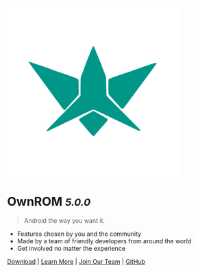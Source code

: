 ![](_media/icon.svg)

# OwnROM *<small>5.0.0</small>*

> Android the way you want it.

* Features chosen by you and the community
* Made by a team of friendly developers from around the world
* Get involved no matter the experience

[Download](downloads) |
[Learn More](about) |
[Join Our Team](join) |
[GitHub](https://github.com/OwnROM)